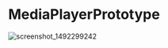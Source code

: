 # MediaPlayerPrototype
![screenshot_1492299242](https://cloud.githubusercontent.com/assets/20631330/25068482/7afaf326-2233-11e7-9bf6-93f82020a8a6.png)
